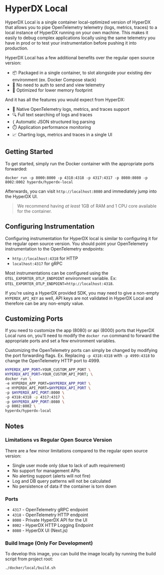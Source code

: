# HyperDX Local

HyperDX Local is a single container local-optimized version of HyperDX that allows you to pipe OpenTelemetry telemetry (logs, metrics, traces) to a local instance of HyperDX running on your own machine. This makes it easily to debug complex applications locally using the same telemetry you have in prod or to test your instrumentation before pushing it into production.

HyperDX Local has a few additional benefits over the regular open source version:
- 📦 Packaged in a single container, to slot alongside your existing dev environment (ex. Docker Compose stack)
- 🔑 No need to auth to send and view telemetry
- 🐏 Optimized for lower memory footprint

And it has all the features you would expect from HyperDX:
- 🔭 Native OpenTelemetry logs, metrics, and traces support
- 🔍 Full text searching of logs and traces
- `{` Automatic JSON structured log parsing
- ⏱️ Application performance monitoring
- 📈 Charting logs, metrics and traces in a single UI

## Getting Started

To get started, simply run the Docker container with the appropriate ports forwarded:

```
docker run -p 8000:8000 -p 4318:4318 -p 4317:4317 -p 8080:8080 -p 8002:8002 hyperdx/hyperdx-local
```

Afterwards, you can visit `http://localhost:8080` and immediately jump into the HyperDX UI.

> We recommend having _at least_ 1GB of RAM and 1 CPU core available for the container.

## Configuring Instrumentation

Configuring instrumentation for HyperDX local is similar to configuring it for the regular open source version. You should point your OpenTelemetry instrumentation to the OpenTelemetry endpoints:

- `http://localhost:4318` for HTTP
- `localhost:4317` for gRPC

Most instrumentations can be configured using the `OTEL_EXPORTER_OTLP_ENDPOINT` environment variable. Ex: `OTEL_EXPORTER_OTLP_ENDPOINT=http://localhost:4318`.

If you're using a HyperDX provided SDK, you may need to give a non-empty `HYPERDX_API_KEY` as well, API keys are not validated in HyperDX Local and therefore can be any non-empty value.

## Customizing Ports

If you need to customize the app (8080) or api (8000) ports that HyperDX Local runs on, you'll need to modify the `docker run` command to forward the appropriate ports and set a few environment variables.

Customizing the OpenTelemetry ports can simply be changed by modifying the port forwarding flags. Ex. Replacing `-p 4318:4318` with `-p 4999:4318` to change the OpenTelemetry HTTP port to 4999.

```bash
HYPERDX_APP_PORT=YOUR_CUSTOM_APP_PORT \
HYPERDX_API_PORT=YOUR_CUSTOM_API_PORT; \
docker run \
-e HYPERDX_APP_PORT=$HYPERDX_APP_PORT \
-e HYPERDX_API_PORT=$HYPERDX_API_PORT \
-p $HYPERDX_API_PORT:8000 \
-p 4318:4318 -p 4317:4317 \
-p $HYPERDX_APP_PORT:8080 \
-p 8002:8002 \
hyperdx/hyperdx-local
```

## Notes

### Limitations vs Regular Open Source Version

There are a few minor limitations compared to the regular open source version:
- Single user mode only (due to lack of auth requirement)
- No support for management APIs
- No alerting support (alerts will not fire)
- Log and DB query patterns will not be calculated
- No persistence of data if the container is torn down 

### Ports

- `4317` - OpenTelemetry gRPC endpoint
- `4318` - OpenTelemetry HTTP endpoint
- `8000` - Private HyperDX API for the UI
- `8002` - HyperDX HTTP Logging Endpoint
- `8080` - HyperDX UI (Next.js)

### Build Image (Only For Development)

To develop this image, you can build the image locally by running the build script from project root:

```
./docker/local/build.sh
```
